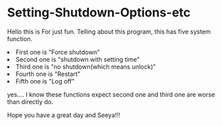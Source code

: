 # Setting-Shutdown-Options-etc
Hello this is For just fun. 
Telling about this program, this has five system function.

<li>First one is "Force shutdown"</li>
<li>Second one is "shutdown with setting time"</li>
<li>Third one is "no shutdown(which means unlock)"</li>
<li>Fourth one is "Restart"</li>
<li>Fifth one is "Log off"</li>


<p>yes.... I know these functions expect second one and third one are worse than directly do.</p>

Hope you have a great day and Seeya!!!
